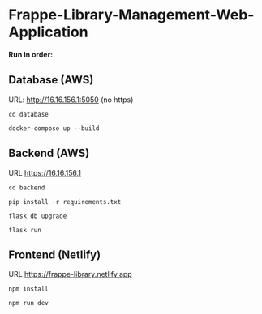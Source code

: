 # Frappe-Library-Management-Web-Application

**Run in order:**

## Database (AWS)
URL: http://16.16.156.1:5050 (no https)
```
cd database
```
```
docker-compose up --build
```

## Backend (AWS)
URL https://16.16.156.1
```
cd backend
```
```
pip install -r requirements.txt
```
```
flask db upgrade
```
```
flask run
```
## Frontend (Netlify)
URL https://frappe-library.netlify.app
```
npm install
```
```
npm run dev
```
